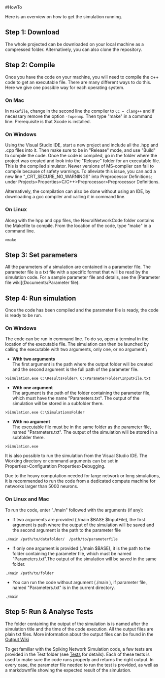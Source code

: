 #HowTo

Here is an overview on how to get the simulation running.

## Step 1: Download 
The whole projected can be downloaded on your local machine as a compressed folder. Alternatively, you can also clone the repository.

## Step 2: Compile 
Once you have the code on your machine, you will need to compile the c++ code to get an executable file.
There are many different ways to do this. Here we give one possible way for each operating system.
### On Mac

In ```Makefile```, change in the second line the compiler to ```CC = clang++``` and if necessary remove the option ```-fopenmp```. Then type "make" in a command line. Prerequisite is that Xcode is installed. 

### On Windows
Using the Visual Studio IDE, start a new project and include all the .hpp and .cpp files into it. Then make sure to be in "Release" mode, and use "Build" to compile the code. Once the code is compiled, go in the folder where the project was created and look into the "Release" folder for an executable file. This is the compiled simulator.
Newer versions of MS-compiler can fail to compile because of safety warnings. To alleviate this issue, you can add a new line "_CRT_SECURE_NO_WARNINGS" into Preprocessor Definitions; under Projects>Properties>C/C++>Preprocessor>Preprocessor Definitions.

Alternatively, the compilation can also be done without using an IDE, by downloading a gcc compiler and calling it in command line.

### On Linux
Along with the hpp and cpp files, the NeuralNetworkCode folder contains the Makefile to compile.
From the location of the code, type "make" in a command line.
```
>make 
```
## Step 3: Set parameters

All the parameters of a simulation are contained in a parameter file. The parameter file is a txt file with a specific format that will be read by the simulation code. For a sample parameter file and details, see the [Parameter file wiki](Documents/Parameter file).

## Step 4: Run simulation
Once the code has been compiled and the parameter file is ready, the code is ready to be run. 

### On Windows
The code can be run in command line. To do so, open a terminal in the location of the executable file. The simulation can then be launched by calling the executable with two arguments, only one, or no argument:\
- **With two arguments**\
The first argument is the path where the output folder will be created and the second argument is the full path of the parameter file.
```
>Simulation.exe C:\ResultsFolder\ C:\ParameterFolder\InputFile.txt 
```
- **With one argument**\
The argument is the path of the folder containing the parameter file, which must have the name "Parameters.txt". The output of the simulation will be stored in a subfolder there.
```
>Simulation.exe C:\SimulationsFolder
```
- **With no argument**\
The executable file must be in the same folder as the parameter file, named "Parameters.txt". The output of the simulation will be stored in a subfolder there.
```
>Simulation.exe
```

It is also possible to run the simulation from the Visual Studio IDE. The Working directory or command arguments can be set in Properties>Configuration Properties>Debugging. 

Due to the heavy computation needed for large network or long simulations, it is recommended to run the code from a dedicated compute machine for networks larger than 5000 neurons.

### On Linux and Mac
To run the code, enter "./main" followed with the arguments (if any):

- If two arguments are provided (./main $BASE $InputFile), the first argument is path where the output of the simulation will be saved and the second argument is the path to the parameter file 
```
./main /path/to/datafolder/  /path/to/parameterfile 
```
- If only one argument is provided (./main $BASE), it is the path to the folder containing the parameter file, which must be named "Parameters.txt".The output of the simulation will be saved in the same folder.

```
./main /path/to/folder 
```
- You can run the code without argument (./main ), if parameter file, named "Parameters.txt" is in the current directory.

```
./main
```

## Step 5: Run & Analyse Tests 

The folder containing the output of the simulation is is named after the simulation title and the time of the code execution. All the output files are plain txt files. More information about the output files can be found in the [Output Wiki](Documents/Output-Files)


To get familiar with the Spiking Network Simulation code, a few tests are provided in the Test folder (see [Tests](Tests) for details). Each of these tests is used to make sure the code runs properly and returns the right output. In every case, the parameter file needed to run the test is provided, as well as a markdownfile showing the expected result of the simulation.
